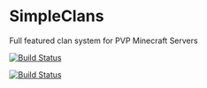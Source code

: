 SimpleClans
==========

Full featured clan system for PVP Minecraft Servers

[![Build Status](https://travis-ci.org/zenith4183/SimpleClans.svg)](https://travis-ci.org/zenith4183/SimpleClans)

[![Build Status](https://drone.io/github.com/zenith4183/SimpleClans/status.png)](https://drone.io/github.com/zenith4183/SimpleClans/files)


